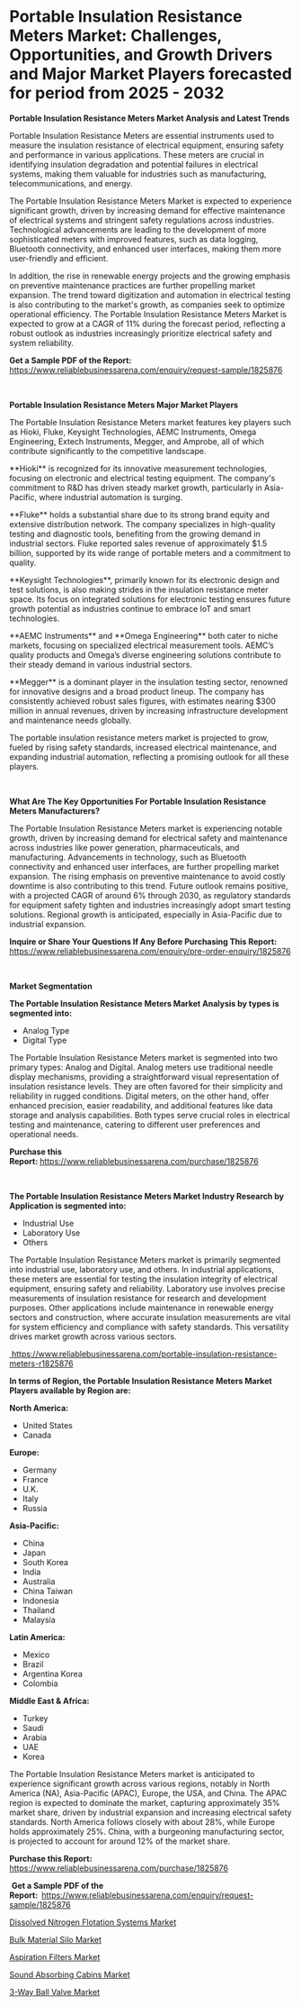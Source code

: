 <p><h1>Portable Insulation Resistance Meters Market: Challenges, Opportunities, and Growth Drivers and Major Market Players forecasted for period from 2025 - 2032</h1></p><p><strong>Portable Insulation Resistance Meters Market Analysis and Latest Trends</strong></p>
<p><p>Portable Insulation Resistance Meters are essential instruments used to measure the insulation resistance of electrical equipment, ensuring safety and performance in various applications. These meters are crucial in identifying insulation degradation and potential failures in electrical systems, making them valuable for industries such as manufacturing, telecommunications, and energy.</p><p>The Portable Insulation Resistance Meters Market is expected to experience significant growth, driven by increasing demand for effective maintenance of electrical systems and stringent safety regulations across industries. Technological advancements are leading to the development of more sophisticated meters with improved features, such as data logging, Bluetooth connectivity, and enhanced user interfaces, making them more user-friendly and efficient.</p><p>In addition, the rise in renewable energy projects and the growing emphasis on preventive maintenance practices are further propelling market expansion. The trend toward digitization and automation in electrical testing is also contributing to the market's growth, as companies seek to optimize operational efficiency. The Portable Insulation Resistance Meters Market is expected to grow at a CAGR of 11% during the forecast period, reflecting a robust outlook as industries increasingly prioritize electrical safety and system reliability.</p></p>
<p><strong>Get a Sample PDF of the Report:&nbsp;</strong> <a href="https://www.reliablebusinessarena.com/enquiry/request-sample/1825876?utm_campaign=3014&utm_medium=2&utm_source=Github&utm_content=ia&utm_term=12042025&utm_id=portable-insulation-resistance-meters">https://www.reliablebusinessarena.com/enquiry/request-sample/1825876</a></p>
<p>&nbsp;</p>
<p><strong>Portable Insulation Resistance Meters Major Market Players</strong></p>
<p><p>The Portable Insulation Resistance Meters market features key players such as Hioki, Fluke, Keysight Technologies, AEMC Instruments, Omega Engineering, Extech Instruments, Megger, and Amprobe, all of which contribute significantly to the competitive landscape. </p><p>**Hioki** is recognized for its innovative measurement technologies, focusing on electronic and electrical testing equipment. The company's commitment to R&D has driven steady market growth, particularly in Asia-Pacific, where industrial automation is surging. </p><p>**Fluke** holds a substantial share due to its strong brand equity and extensive distribution network. The company specializes in high-quality testing and diagnostic tools, benefiting from the growing demand in industrial sectors. Fluke reported sales revenue of approximately $1.5 billion, supported by its wide range of portable meters and a commitment to quality.</p><p>**Keysight Technologies**, primarily known for its electronic design and test solutions, is also making strides in the insulation resistance meter space. Its focus on integrated solutions for electronic testing ensures future growth potential as industries continue to embrace IoT and smart technologies.</p><p>**AEMC Instruments** and **Omega Engineering** both cater to niche markets, focusing on specialized electrical measurement tools. AEMC’s quality products and Omega’s diverse engineering solutions contribute to their steady demand in various industrial sectors.</p><p>**Megger** is a dominant player in the insulation testing sector, renowned for innovative designs and a broad product lineup. The company has consistently achieved robust sales figures, with estimates nearing $300 million in annual revenues, driven by increasing infrastructure development and maintenance needs globally.</p><p>The portable insulation resistance meters market is projected to grow, fueled by rising safety standards, increased electrical maintenance, and expanding industrial automation, reflecting a promising outlook for all these players.</p></p>
<p>&nbsp;</p>
<p><strong>What Are The Key Opportunities For Portable Insulation Resistance Meters Manufacturers?</strong></p>
<p><p>The Portable Insulation Resistance Meters market is experiencing notable growth, driven by increasing demand for electrical safety and maintenance across industries like power generation, pharmaceuticals, and manufacturing. Advancements in technology, such as Bluetooth connectivity and enhanced user interfaces, are further propelling market expansion. The rising emphasis on preventive maintenance to avoid costly downtime is also contributing to this trend. Future outlook remains positive, with a projected CAGR of around 6% through 2030, as regulatory standards for equipment safety tighten and industries increasingly adopt smart testing solutions. Regional growth is anticipated, especially in Asia-Pacific due to industrial expansion.</p></p>
<p><strong>Inquire or Share Your Questions If Any Before Purchasing This Report:</strong> <a href="https://www.reliablebusinessarena.com/enquiry/pre-order-enquiry/1825876?utm_campaign=3014&utm_medium=2&utm_source=Github&utm_content=ia&utm_term=12042025&utm_id=portable-insulation-resistance-meters">https://www.reliablebusinessarena.com/enquiry/pre-order-enquiry/1825876</a></p>
<p>&nbsp;</p>
<p><strong>Market Segmentation</strong></p>
<p><strong>The Portable Insulation Resistance Meters Market Analysis by types is segmented into:</strong></p>
<p><ul><li>Analog Type</li><li>Digital Type</li></ul></p>
<p><p>The Portable Insulation Resistance Meters market is segmented into two primary types: Analog and Digital. Analog meters use traditional needle display mechanisms, providing a straightforward visual representation of insulation resistance levels. They are often favored for their simplicity and reliability in rugged conditions. Digital meters, on the other hand, offer enhanced precision, easier readability, and additional features like data storage and analysis capabilities. Both types serve crucial roles in electrical testing and maintenance, catering to different user preferences and operational needs.</p></p>
<p><strong>Purchase this Report:&nbsp;</strong><a href="https://www.reliablebusinessarena.com/purchase/1825876?utm_campaign=3014&utm_medium=2&utm_source=Github&utm_content=ia&utm_term=12042025&utm_id=portable-insulation-resistance-meters">https://www.reliablebusinessarena.com/purchase/1825876</a></p>
<p>&nbsp;</p>
<p><strong>The Portable Insulation Resistance Meters Market Industry Research by Application is segmented into:</strong></p>
<p><ul><li>Industrial Use</li><li>Laboratory Use</li><li>Others</li></ul></p>
<p><p>The Portable Insulation Resistance Meters market is primarily segmented into industrial use, laboratory use, and others. In industrial applications, these meters are essential for testing the insulation integrity of electrical equipment, ensuring safety and reliability. Laboratory use involves precise measurements of insulation resistance for research and development purposes. Other applications include maintenance in renewable energy sectors and construction, where accurate insulation measurements are vital for system efficiency and compliance with safety standards. This versatility drives market growth across various sectors.</p></p>
<p><a href="https://www.reliablebusinessarena.com/portable-insulation-resistance-meters-r1825876?utm_campaign=3014&utm_medium=2&utm_source=Github&utm_content=ia&utm_term=12042025&utm_id=portable-insulation-resistance-meters">&nbsp;https://www.reliablebusinessarena.com/portable-insulation-resistance-meters-r1825876</a></p>
<p><strong>In terms of Region, the Portable Insulation Resistance Meters Market Players available by Region are:</strong></p>
<p>
    <p> <strong> North America: </strong>
        <ul>
            <li>United States</li>
            <li>Canada</li>
        </ul>
        </p> 
    <p> <strong> Europe: </strong>
        <ul>
            <li>Germany</li>
            <li>France</li>
            <li>U.K.</li>
            <li>Italy</li>
            <li>Russia</li>
        </ul>
        </p> 
    <p> <strong> Asia-Pacific: </strong>
        <ul>
            <li>China</li>
            <li>Japan</li>
            <li>South Korea</li>
            <li>India</li>
            <li>Australia</li>
            <li>China Taiwan</li>
            <li>Indonesia</li>
            <li>Thailand</li>
            <li>Malaysia</li>
        </ul>
        </p> 
    <p> <strong> Latin America: </strong>
        <ul>
            <li>Mexico</li>
            <li>Brazil</li>
            <li>Argentina Korea</li>
            <li>Colombia</li>
        </ul>
        </p> 
    <p> <strong> Middle East & Africa: </strong>
        <ul>
            <li>Turkey</li>
            <li>Saudi</li>
            <li>Arabia</li>
            <li>UAE</li>
            <li>Korea</li>
        </ul>
    </p>
    </p>
<p><p>The Portable Insulation Resistance Meters market is anticipated to experience significant growth across various regions, notably in North America (NA), Asia-Pacific (APAC), Europe, the USA, and China. The APAC region is expected to dominate the market, capturing approximately 35% market share, driven by industrial expansion and increasing electrical safety standards. North America follows closely with about 28%, while Europe holds approximately 25%. China, with a burgeoning manufacturing sector, is projected to account for around 12% of the market share.</p></p>
<p><strong>Purchase this Report: </strong><a href="https://www.reliablebusinessarena.com/purchase/1825876?utm_campaign=3014&utm_medium=2&utm_source=Github&utm_content=ia&utm_term=12042025&utm_id=portable-insulation-resistance-meters">https://www.reliablebusinessarena.com/purchase/1825876</a></p>
<p>&nbsp;<strong>Get a Sample PDF of the Report:&nbsp;&nbsp;</strong><a href="https://www.reliablebusinessarena.com/enquiry/request-sample/1825876?utm_campaign=3014&utm_medium=2&utm_source=Github&utm_content=ia&utm_term=12042025&utm_id=portable-insulation-resistance-meters">https://www.reliablebusinessarena.com/enquiry/request-sample/1825876</a></p>
<p><strong></strong></p>
<p><p><a href="https://github.com/roffefaith6l/Market-Research-Report-List-1/blob/main/dissolved-nitrogen-flotation-systems-market.md?utm_campaign=3014&utm_medium=2&utm_source=Github&utm_content=ia&utm_term=12042025&utm_id=portable-insulation-resistance-meters">Dissolved Nitrogen Flotation Systems Market</a></p><p><a href="https://github.com/erkidrhoy/Market-Research-Report-List-1/blob/main/bulk-material-silo-market.md?utm_campaign=3014&utm_medium=2&utm_source=Github&utm_content=ia&utm_term=12042025&utm_id=portable-insulation-resistance-meters">Bulk Material Silo Market</a></p><p><a href="https://github.com/milievkulov/Market-Research-Report-List-1/blob/main/aspiration-filters-market.md?utm_campaign=3014&utm_medium=2&utm_source=Github&utm_content=ia&utm_term=12042025&utm_id=portable-insulation-resistance-meters">Aspiration Filters Market</a></p><p><a href="https://github.com/enieyfabius/Market-Research-Report-List-1/blob/main/sound-absorbing-cabins-market.md?utm_campaign=3014&utm_medium=2&utm_source=Github&utm_content=ia&utm_term=12042025&utm_id=portable-insulation-resistance-meters">Sound Absorbing Cabins Market</a></p><p><a href="https://github.com/payareganiou/Market-Research-Report-List-1/blob/main/3-way-ball-valve-market.md?utm_campaign=3014&utm_medium=2&utm_source=Github&utm_content=ia&utm_term=12042025&utm_id=portable-insulation-resistance-meters">3-Way Ball Valve Market</a></p></p>